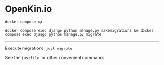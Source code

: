 # OpenKin.io

`docker compose up`

`docker compose exec django python manage.py makemigrations && docker compose exec django python manage.py migrate`

-----

Execute migrations: `just migrate`

See the `justfile` for other convenient commands
